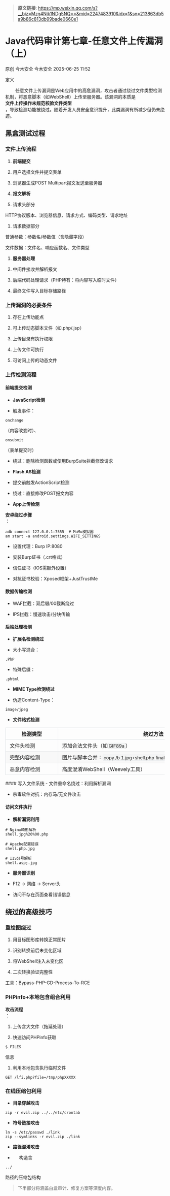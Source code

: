 > **原文链接**: https://mp.weixin.qq.com/s?__biz=Mzg4Njk1NDg5NQ==&mid=2247483910&idx=1&sn=213863db5a9b86c813db99bade0660e1

#  Java代码审计第七章-任意文件上传漏洞（上）  
原创 今木安全  今木安全   2025-06-25 11:52  
  
定义  
  
        任意文件上传漏洞是Web应用中的高危漏洞，攻击者通过绕过文件类型检测机制，将恶意脚本（如WebShell）上传至服务器。该漏洞的本质是  
**文件上传操作未规范校验文件类型**  
，导致检测功能被绕过。随着开发人员安全意识提升，此类漏洞有所减少但仍未绝迹。  
## 黑盒测试过程  
### 文件上传流程  
1. **前端提交**  
  
1. 用户选择文件并提交表单  
  
1. 浏览器生成POST Multipart报文发送至服务器  
  
1. **报文解析**  
  
1. 请求头部分  
  
HTTP协议版本、浏览器信息、请求方式、编码类型、请求地址  
  
1. 请求数据部分  
  
普通参数：参数名/参数值（含隐藏字段）  
  
文件数据：文件名、响应函数名、文件类型  
  
1. **服务器处理**  
  
1. 中间件接收并解析报文  
  
1. 后端代码处理请求（PHP特有：将内容写入临时文件）  
  
1. 最终文件写入目标存储路径  
  
### 上传漏洞的必要条件  
1. 存在上传功能点  
  
1. 可上传动态脚本文件（如.php/.jsp）  
  
1. 上传目录有执行权限  
  
1. 上传文件可执行  
  
1. 可访问上传的动态文件  
  
### 上传检测流程  
#### 前端提交检测  
- **JavaScript检测**  
  
- 触发事件：  

```
onchange
```

  
（内容改变时）、  

```
onsubmit
```

  
（表单提交时）  
  
- 绕过：删除检测函数或使用BurpSuite拦截修改请求  
  
- **Flash AS检测**  
  
- 提交前触发ActionScript检测  
  
- 绕过：直接修改POST报文内容  
  
- **App上传检测**  
  
  
**安卓绕过步骤**  
：  

```
adb connect 127.0.0.1:7555  # MuMu模拟器
am start -a android.settings.WIFI_SETTINGS
```

  
- 设置代理：Burp IP:8080  
  
- 安装Burp证书（.crt格式）  
  
- 信任证书（IOS需额外设置）  
  
- 对抗证书校验：Xposed框架+JustTrustMe  
  
#### 数据传输检测  
- WAF拦截：双后缀/00截断绕过  
  
- IPS拦截：慢速攻击/分块传输  
  
#### 后端处理检测  
- **扩展名检测绕过**  
  
- 大小写混合：  

```
.PhP
```

  
  
- 特殊后缀：  

```
.phtml
```

  
  
- **MIME Type检测绕过**  
  
- 伪造Content-Type：  

```
image/jpeg
```

  
  
- **文件格式检测**  
  
<table><thead><tr style="box-sizing: border-box;break-inside: avoid;break-after: auto;border-top: 1px solid rgb(223, 226, 229);margin: 0px;padding: 0px;"><th style="box-sizing: border-box;padding: 6px 13px;border-width: 1px 1px 0px;border-bottom-style: initial;border-bottom-color: initial;font-weight: bold;border-top-style: solid;border-right-style: solid;border-left-style: solid;border-top-color: rgb(223, 226, 229);border-right-color: rgb(223, 226, 229);border-left-color: rgb(223, 226, 229);border-image: initial;margin: 0px;"><span cid="n98" mdtype="table_cell" style="box-sizing: border-box;display: inline-block;min-width: 1ch;width: 138.8px;min-height: 10px;"><span md-inline="plain" style="box-sizing: border-box;"><span leaf="">检测类型</span></span></span></th><th style="box-sizing: border-box;padding: 6px 13px;border-width: 1px 1px 0px;border-bottom-style: initial;border-bottom-color: initial;font-weight: bold;border-top-style: solid;border-right-style: solid;border-left-style: solid;border-top-color: rgb(223, 226, 229);border-right-color: rgb(223, 226, 229);border-left-color: rgb(223, 226, 229);border-image: initial;margin: 0px;"><span cid="n99" mdtype="table_cell" style="box-sizing: border-box;display: inline-block;min-width: 1ch;width: 576.4px;min-height: 10px;"><span md-inline="plain" style="box-sizing: border-box;"><span leaf="">绕过方法</span></span></span></th></tr></thead><tbody><tr style="box-sizing: border-box;break-inside: avoid;break-after: auto;border-top: 1px solid rgb(223, 226, 229);margin: 0px;padding: 0px;"><td style="box-sizing: border-box;padding: 6px 13px;border: 1px solid rgb(223, 226, 229);margin: 0px;min-width: 32px;"><span cid="n101" mdtype="table_cell" style="box-sizing: border-box;display: inline-block;min-width: 1ch;width: 138.8px;min-height: 10px;"><span md-inline="plain" style="box-sizing: border-box;"><span leaf="">文件头检测</span></span></span></td><td style="box-sizing: border-box;padding: 6px 13px;border: 1px solid rgb(223, 226, 229);margin: 0px;min-width: 32px;"><span cid="n102" mdtype="table_cell" style="box-sizing: border-box;display: inline-block;min-width: 1ch;width: 576.4px;min-height: 10px;"><span md-inline="plain" style="box-sizing: border-box;"><span leaf="">添加合法文件头（如</span></span><span md-inline="code" spellcheck="false" style="box-sizing: border-box;"><code style="box-sizing: border-box;font-family: var(--monospace);text-align: left;vertical-align: initial;border: 1px solid rgb(231, 234, 237);background-color: rgb(243, 244, 244);border-radius: 3px;padding: 0px 2px;font-size: 0.9em;"><span leaf="">GIF89a</span></code></span><span md-inline="plain" style="box-sizing: border-box;"><span leaf="">）</span></span></span></td></tr><tr style="box-sizing: border-box;break-inside: avoid;break-after: auto;border-top: 1px solid rgb(223, 226, 229);margin: 0px;padding: 0px;background-color: rgb(248, 248, 248);"><td style="box-sizing: border-box;padding: 6px 13px;border: 1px solid rgb(223, 226, 229);margin: 0px;min-width: 32px;"><span cid="n104" mdtype="table_cell" style="box-sizing: border-box;display: inline-block;min-width: 1ch;width: 138.8px;min-height: 10px;"><span md-inline="plain" style="box-sizing: border-box;"><span leaf="">完整内容检测</span></span></span></td><td style="box-sizing: border-box;padding: 6px 13px;border: 1px solid rgb(223, 226, 229);margin: 0px;min-width: 32px;"><span cid="n105" mdtype="table_cell" style="box-sizing: border-box;display: inline-block;min-width: 1ch;width: 576.4px;min-height: 10px;"><span md-inline="plain" style="box-sizing: border-box;"><span leaf="">图片与脚本合并：</span></span><span md-inline="code" spellcheck="false" style="box-sizing: border-box;"><code style="box-sizing: border-box;font-family: var(--monospace);text-align: left;vertical-align: initial;border: 1px solid rgb(231, 234, 237);background-color: rgb(243, 244, 244);border-radius: 3px;padding: 0px 2px;font-size: 0.9em;"><span leaf="">copy /b 1.jpg+shell.php final.jpg</span></code></span></span></td></tr><tr style="box-sizing: border-box;break-inside: avoid;break-after: auto;border-top: 1px solid rgb(223, 226, 229);margin: 0px;padding: 0px;"><td style="box-sizing: border-box;padding: 6px 13px;border: 1px solid rgb(223, 226, 229);margin: 0px;min-width: 32px;"><span cid="n107" mdtype="table_cell" style="box-sizing: border-box;display: inline-block;min-width: 1ch;width: 138.8px;min-height: 10px;"><span md-inline="plain" style="box-sizing: border-box;"><span leaf="">恶意内容检测</span></span></span></td><td style="box-sizing: border-box;padding: 6px 13px;border: 1px solid rgb(223, 226, 229);margin: 0px;min-width: 32px;"><span cid="n108" mdtype="table_cell" style="box-sizing: border-box;display: inline-block;min-width: 1ch;width: 576.4px;min-height: 10px;"><span md-inline="plain" style="box-sizing: border-box;"><span leaf="">高度混淆WebShell（Weevely工具）</span></span></span></td></tr></tbody></table>  
#### 写入文件系统  
- 文件重命名绕过：利用解析漏洞  
  
- 杀毒软件对抗：内存马/无文件攻击  
  
#### 访问文件执行  
- **解析漏洞利用**  

```
# Nginx畸形解析
shell.jpg%20%00.php

# Apache配置错误
shell.php.jpg

# IIS分号解析
shell.asp;.jpg
```

  
- **服务器识别**  
  
- F12 → 网络 → Server头  
  
- 访问不存在页面查看错误信息  
  
## 绕过的高级技巧  
### 重绘图绕过  
1. 用目标图形库转换正常图片  
  
1. 识别转换前后未变化区域  
  
1. 将WebShell注入未变化区  
  
1. 二次转换验证完整性  
  
工具：Bypass-PHP-GD-Process-To-RCE  
  
### PHPinfo+本地包含组合利用  
  
**攻击流程**  
：  
1. 上传含大文件（拖延处理）  
  
1. 快速访问PHPinfo获取  

```
$_FILES
```

  
信息  
  
1. 利用本地包含执行临时文件   

```
GET /lfi.php?file=/tmp/phpXXXXX
```

  
### 在线压缩包利用  
- **目录穿越攻击**  

```
zip -r evil.zip ../../etc/crontab
```

  
- **符号链接攻击**  

```
ln -s /etc/passwd ./link
zip --symlinks -r evil.zip ./link
```

  
- **路径混淆攻击**  
  
  
-      构造含  

```
../
```

  
路径的压缩包结构  
  
> 下半部分将涵盖白盒审计、修复方案等深度内容。  
  
  
  
